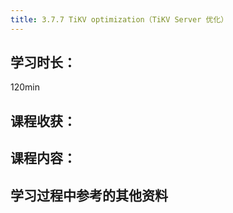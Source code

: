 ```yaml
---
title: 3.7.7 TiKV optimization（TiKV Server 优化）
---
```


## 学习时长：

120min

## 课程收获：

## 课程内容：

>

## 学习过程中参考的其他资料
